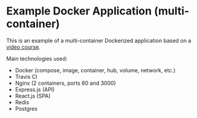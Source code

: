 # Example Docker Application (multi-container)

This is an example of a multi-container Dockerized application based on a [video course](https://www.udemy.com/course/docker-and-kubernetes-the-complete-guide/).

Main technologies used:

- Docker (compose, image, container, hub, volume, network, etc.)
- Travis CI
- Nginx (2 containers, ports 80 and 3000)
- Express.js (API)
- React.js (SPA)
- Redis
- Postgres
